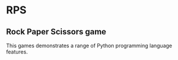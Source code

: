 # RPS

## Rock Paper Scissors game

This games demonstrates a range of Python programming language features.
